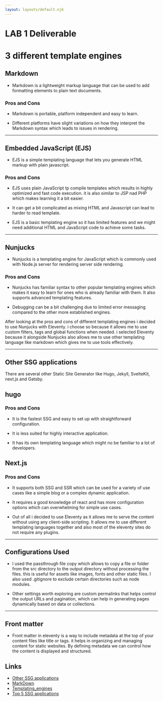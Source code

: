 ```yaml
---
layout: layouts/default.njk
---
```


# LAB 1 Deliverable

# 3 different template engines

## Markdown

- Markdown is a lightweight markup language that can be used to add formatting elements to plain text documents.

### Pros and Cons 
- Markdown is portable, platform independent and easy to learn.

- Different platforms have slight variations on how they interpret the Markdown syntax which leads to issues in rendering. 

--- 
## Embedded JavaScript (EJS)

- EJS is a simple templating language that lets you generate HTML markup with plain javascript.

### Pros and Cons
- EJS uses plain JavaScript tp compile templates which results in highly optimized and fast code execution. it is also similar to JSP nad PHP which makes learning it a bit easier.
 
- It can get a bit complicated as mixing HTML and Javascript can lead to harder to read template.
- EJS is a basic templating engine so it has limited features and we might need additional HTML and JavaScript code to achieve some tasks.


--- 
## Nunjucks

- Nunjucks is a templating engine for JavaScript which is commonly used with Node.js server for rendering server side rendering.

### Pros and Cons
- Nunjucks has familiar syntax to other popular templating engines which makes it easy to learn for ones who is already familiar with them. It also supports advanced templating features.
  
- Debugging can be a bit challenging due to limited error messaging compared to the other more established engines.

After looking at the pros and cons of different templating engines i decided to use Nunjucks with Eleventy. i choose so because it allows me to use custom filters, tags and global functions when needed. i selected Eleventy because it alongside Nunjucks also allows me to use other templating language like markdown which gives me to use tools effectively.

---
## Other SSG applications 
There are several other Static Site Generator like Hugo, Jekyll, SvelteKit, next.js and Gatsby.

## hugo
### Pros and Cons
- It is the fastest SSG and easy to set up with straightforward configuration.

- It is less suited for highly interactive application.
- It has its own templating language which might no be familiar to a lot of developers.   

## Next.js

### Pros and Cons
- It supports both SSG and SSR which can be used for a variety of use cases like a simple blog or a complex dynamic application.

- It requires a good knowledge of react and has more configuration options which can overwhelming for simple use cases.

- Out of all i decided to use Eleventy as it allows me to serve the content without using any client-side scripting. It allows me to use different templating languages together and also most of the eleventy sites do not require any plugins.

---
## Configurations Used
- I used the passthrough file copy which allows to copy a file or folder from the src directory to the output directory without processing the files. this is useful for assets like images, fonts and other static files. I also used .gitignore to exclude certain directories such as node modules. 

- Other settings worth exploring are custom permalinks that helps control the output URLs and pagination, which can help in generating pages dynamically based on data or collections.

---

## Front matter

- Front matter in eleventy is a way to include metadata at the top of your content files like title or tags. it helps in organizing and managing content for static websites. By defining metadata we can control how the content is displayed and structured. 

## Links 
- [Other SSG applications](https://hygraph.com/blog/top-12-ssgs)
- [MarkDown](https://hackernoon.com/pros-and-cons-of-using-markdown-for-technical-writing-34f277418a8a)
- [Templating_engines](https://hackernoon.com/pros-and-cons-of-popular-javascript-templating-engines)
- [Top 5 SSG applications](https://hygraph.com/blog/top-12-ssgs)







